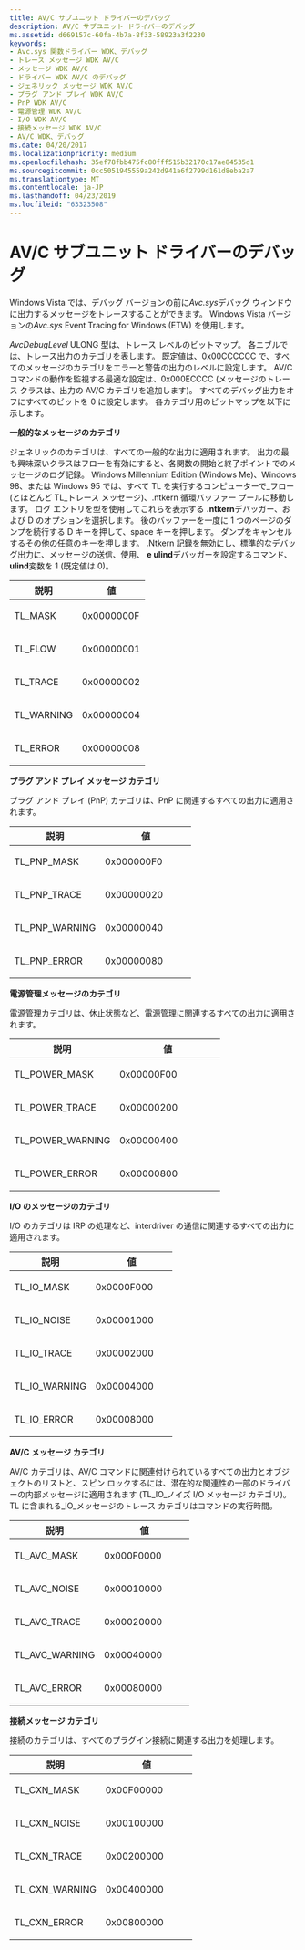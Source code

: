 ```yaml
---
title: AV/C サブユニット ドライバーのデバッグ
description: AV/C サブユニット ドライバーのデバッグ
ms.assetid: d669157c-60fa-4b7a-8f33-58923a3f2230
keywords:
- Avc.sys 関数ドライバー WDK、デバッグ
- トレース メッセージ WDK AV/C
- メッセージ WDK AV/C
- ドライバー WDK AV/C のデバッグ
- ジェネリック メッセージ WDK AV/C
- プラグ アンド プレイ WDK AV/C
- PnP WDK AV/C
- 電源管理 WDK AV/C
- I/O WDK AV/C
- 接続メッセージ WDK AV/C
- AV/C WDK、デバッグ
ms.date: 04/20/2017
ms.localizationpriority: medium
ms.openlocfilehash: 35ef78fbb475fc80fff515b32170c17ae84535d1
ms.sourcegitcommit: 0cc5051945559a242d941a6f2799d161d8eba2a7
ms.translationtype: MT
ms.contentlocale: ja-JP
ms.lasthandoff: 04/23/2019
ms.locfileid: "63323508"
---
```

# <a name="avc-subunit-driver-debugging"></a>AV/C サブユニット ドライバーのデバッグ





Windows Vista では、デバッグ バージョンの前に*Avc.sys*デバッグ ウィンドウに出力するメッセージをトレースすることができます。 Windows Vista バージョンの*Avc.sys* Event Tracing for Windows (ETW) を使用します。

*AvcDebugLevel* ULONG 型は、トレース レベルのビットマップ。 各ニブルでは、トレース出力のカテゴリを表します。 既定値は、0x00CCCCCC で、すべてのメッセージのカテゴリをエラーと警告の出力のレベルに設定します。 AV/C コマンドの動作を監視する最適な設定は、0x000ECCCC (メッセージのトレース クラスは、出力の AV/C カテゴリを追加します)。 すべてのデバッグ出力をオフにすべてのビットを 0 に設定します。 各カテゴリ用のビットマップを以下に示します。

**一般的なメッセージのカテゴリ**

ジェネリックのカテゴリは、すべての一般的な出力に適用されます。 出力の最も興味深いクラスはフローを有効にすると、各関数の開始と終了ポイントでのメッセージのログ記録。 Windows Millennium Edition (Windows Me)、Windows 98、または Windows 95 では、すべて TL を実行するコンピューターで\_フロー (とほとんど TL\_トレース メッセージ)、.ntkern 循環バッファー プールに移動します。 ログ エントリを型を使用してこれらを表示する **.ntkern**デバッガー、および D のオプションを選択します。 後のバッファーを一度に 1 つのページのダンプを続行する D キーを押して、space キーを押します。 ダンプをキャンセルするその他の任意のキーを押します。 .Ntkern 記録を無効にし、標準的なデバッグ出力に、メッセージの送信、使用、 **e ulind**デバッガーを設定するコマンド、 **ulind**変数を 1 (既定値は 0)。

<table>
<colgroup>
<col width="50%" />
<col width="50%" />
</colgroup>
<thead>
<tr class="header">
<th>説明</th>
<th>値</th>
</tr>
</thead>
<tbody>
<tr class="odd">
<td><p>TL_MASK</p></td>
<td><p>0x0000000F</p></td>
</tr>
<tr class="even">
<td><p>TL_FLOW</p></td>
<td><p>0x00000001</p></td>
</tr>
<tr class="odd">
<td><p>TL_TRACE</p></td>
<td><p>0x00000002</p></td>
</tr>
<tr class="even">
<td><p>TL_WARNING</p></td>
<td><p>0x00000004</p></td>
</tr>
<tr class="odd">
<td><p>TL_ERROR</p></td>
<td><p>0x00000008</p></td>
</tr>
</tbody>
</table>

 

**プラグ アンド プレイ メッセージ カテゴリ**

プラグ アンド プレイ (PnP) カテゴリは、PnP に関連するすべての出力に適用されます。

<table>
<colgroup>
<col width="50%" />
<col width="50%" />
</colgroup>
<thead>
<tr class="header">
<th>説明</th>
<th>値</th>
</tr>
</thead>
<tbody>
<tr class="odd">
<td><p>TL_PNP_MASK</p></td>
<td><p>0x000000F0</p></td>
</tr>
<tr class="even">
<td><p>TL_PNP_TRACE</p></td>
<td><p>0x00000020</p></td>
</tr>
<tr class="odd">
<td><p>TL_PNP_WARNING</p></td>
<td><p>0x00000040</p></td>
</tr>
<tr class="even">
<td><p>TL_PNP_ERROR</p></td>
<td><p>0x00000080</p></td>
</tr>
</tbody>
</table>

 

**電源管理メッセージのカテゴリ**

電源管理カテゴリは、休止状態など、電源管理に関連するすべての出力に適用されます。

<table>
<colgroup>
<col width="50%" />
<col width="50%" />
</colgroup>
<thead>
<tr class="header">
<th>説明</th>
<th>値</th>
</tr>
</thead>
<tbody>
<tr class="odd">
<td><p>TL_POWER_MASK</p></td>
<td><p>0x00000F00</p></td>
</tr>
<tr class="even">
<td><p>TL_POWER_TRACE</p></td>
<td><p>0x00000200</p></td>
</tr>
<tr class="odd">
<td><p>TL_POWER_WARNING</p></td>
<td><p>0x00000400</p></td>
</tr>
<tr class="even">
<td><p>TL_POWER_ERROR</p></td>
<td><p>0x00000800</p></td>
</tr>
</tbody>
</table>

 

**I/O のメッセージのカテゴリ**

I/O のカテゴリは IRP の処理など、interdriver の通信に関連するすべての出力に適用されます。

<table>
<colgroup>
<col width="50%" />
<col width="50%" />
</colgroup>
<thead>
<tr class="header">
<th>説明</th>
<th>値</th>
</tr>
</thead>
<tbody>
<tr class="odd">
<td><p>TL_IO_MASK</p></td>
<td><p>0x0000F000</p></td>
</tr>
<tr class="even">
<td><p>TL_IO_NOISE</p></td>
<td><p>0x00001000</p></td>
</tr>
<tr class="odd">
<td><p>TL_IO_TRACE</p></td>
<td><p>0x00002000</p></td>
</tr>
<tr class="even">
<td><p>TL_IO_WARNING</p></td>
<td><p>0x00004000</p></td>
</tr>
<tr class="odd">
<td><p>TL_IO_ERROR</p></td>
<td><p>0x00008000</p></td>
</tr>
</tbody>
</table>

 

**AV/C メッセージ カテゴリ**

AV/C カテゴリは、AV/C コマンドに関連付けられているすべての出力とオブジェクトのリストと、スピン ロックするには、潜在的な関連性の一部のドライバーの内部メッセージに適用されます (TL\_IO\_ノイズ I/O メッセージ カテゴリ)。 TL に含まれる\_IO\_メッセージのトレース カテゴリはコマンドの実行時間。

<table>
<colgroup>
<col width="50%" />
<col width="50%" />
</colgroup>
<thead>
<tr class="header">
<th>説明</th>
<th>値</th>
</tr>
</thead>
<tbody>
<tr class="odd">
<td><p>TL_AVC_MASK</p></td>
<td><p>0x000F0000</p></td>
</tr>
<tr class="even">
<td><p>TL_AVC_NOISE</p></td>
<td><p>0x00010000</p></td>
</tr>
<tr class="odd">
<td><p>TL_AVC_TRACE</p></td>
<td><p>0x00020000</p></td>
</tr>
<tr class="even">
<td><p>TL_AVC_WARNING</p></td>
<td><p>0x00040000</p></td>
</tr>
<tr class="odd">
<td><p>TL_AVC_ERROR</p></td>
<td><p>0x00080000</p></td>
</tr>
</tbody>
</table>

 

**接続メッセージ カテゴリ**

接続のカテゴリは、すべてのプラグイン接続に関連する出力を処理します。

<table>
<colgroup>
<col width="50%" />
<col width="50%" />
</colgroup>
<thead>
<tr class="header">
<th>説明</th>
<th>値</th>
</tr>
</thead>
<tbody>
<tr class="odd">
<td><p>TL_CXN_MASK</p></td>
<td><p>0x00F00000</p></td>
</tr>
<tr class="even">
<td><p>TL_CXN_NOISE</p></td>
<td><p>0x00100000</p></td>
</tr>
<tr class="odd">
<td><p>TL_CXN_TRACE</p></td>
<td><p>0x00200000</p></td>
</tr>
<tr class="even">
<td><p>TL_CXN_WARNING</p></td>
<td><p>0x00400000</p></td>
</tr>
<tr class="odd">
<td><p>TL_CXN_ERROR</p></td>
<td><p>0x00800000</p></td>
</tr>
</tbody>
</table>

 

 

 




